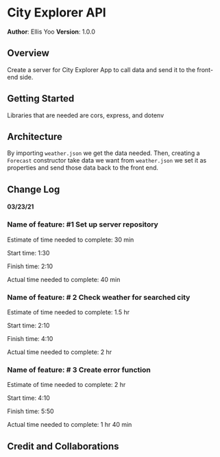 # City Explorer API

**Author**: Ellis Yoo
**Version**: 1.0.0

## Overview
<!-- Provide a high level overview of what this application is and why you are building it, beyond the fact that it's an assignment for this class. (i.e. What's your problem domain?) -->
Create a server for City Explorer App to call data and send it to the front-end side.
## Getting Started
<!-- What are the steps that a user must take in order to build this app on their own machine and get it running? -->
Libraries that are needed are cors, express, and dotenv
## Architecture
<!-- Provide a detailed description of the application design. What technologies (languages, libraries, etc) you're using, and any other relevant design information. -->
By importing `weather.json` we get the data needed. Then, creating a `Forecast` constructor take data we want from `weather.json` we set it as properties and send those data back to the front end.
## Change Log
<!-- Use this area to document the iterative changes made to your application as each feature is successfully implemented. Use time stamps. Here's an examples:

01-01-2001 4:59pm - Application now has a fully-functional express server, with a GET route for the location resource. -->
#### 03/23/21
### Name of feature: #1 Set up server repository

Estimate of time needed to complete: 30 min

Start time: 1:30

Finish time: 2:10

Actual time needed to complete: 40 min

### Name of feature: # 2 Check weather for searched city

Estimate of time needed to complete: 1.5 hr

Start time: 2:10

Finish time: 4:10

Actual time needed to complete: 2 hr


### Name of feature: # 3 Create error function 

Estimate of time needed to complete: 2 hr

Start time: 4:10

Finish time: 5:50

Actual time needed to complete: 1 hr 40 min

## Credit and Collaborations